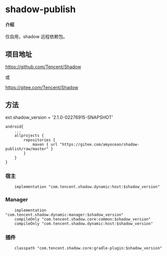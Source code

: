 # shadow-publish

#### 介绍
仅自用，shadow 远程依赖包。


## 项目地址
https://github.com/Tencent/Shadow

或

https://gitee.com/Tencent/Shadow



## 方法

ext.shadow_version = '2.1.0-02276915-SNAPSHOT'

```
android{
    ...
    allprojects {
        repositories {
            maven { url "https://gitee.com/amyocean/shadow-publish/raw/master" }
        }
    }
}
```
### 宿主

```
    implementation "com.tencent.shadow.dynamic:host:$shadow_version"
```
### Manager
```
    implementation "com.tencent.shadow.dynamic:manager:$shadow_version"
    compileOnly "com.tencent.shadow.core:common:$shadow_version"
    compileOnly "com.tencent.shadow.dynamic:host:$shadow_version"
```
### 插件
```
    classpath "com.tencent.shadow.core:gradle-plugin:$shadow_version"
```
